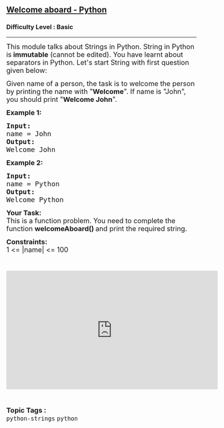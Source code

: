 <h2><a href="https://www.geeksforgeeks.org/problems/welcome-aboard-python/1?utm_source=geeksforgeeks&utm_medium=article_practice_tab&utm_campaign=article_practice_tab">Welcome aboard - Python</a></h2><h3>Difficulty Level : Basic</h3><hr><div class="problems_problem_content__Xm_eO"><p><span style="font-size:18px">This module talks about Strings in Python. String in Python is<strong> immutable</strong> (cannot be edited). You have learnt about separators in Python. Let's start String with first question given below:</span></p>

<p><span style="font-size:18px">Given name of a person, the task is to welcome the person by printing the name with "<strong>Welcome</strong>". If name is "John", you should print "<strong>Welcome John</strong>".</span></p>

<p><strong><span style="font-size:18px">Example 1:</span></strong></p>

<pre><span style="font-size:18px"><strong>Input:</strong>
name = John</span>
<span style="font-size:18px"><strong>Output:</strong>
Welcome John</span></pre>

<p><strong><span style="font-size:18px">Example 2:</span></strong></p>

<pre><span style="font-size:18px"><strong>Input:</strong>
name = Python</span>
<span style="font-size:18px"><strong>Output:</strong>
Welcome Python</span></pre>

<p><strong><span style="font-size:18px">Your Task:</span></strong><br>
<span style="font-size:18px">This is a function problem. You need to complete the function <strong>welcomeAboard()&nbsp;</strong>and print the required string.</span></p>

<p><span style="font-size:18px"><strong>Constraints:</strong><br>
1 &lt;= |name| &lt;= 100</span></p>

<p>&nbsp;</p>

<p><iframe frameborder="0" height="315" src="https://www.youtube.com/embed/pCoB45-CdVg" width="560"></iframe></p>
</div><br><p><span style=font-size:18px><strong>Topic Tags : </strong><br><code>python-strings</code>&nbsp;<code>python</code>&nbsp;